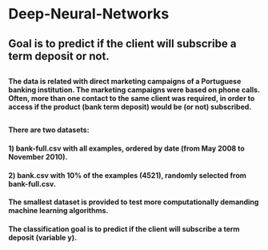 # Deep-Neural-Networks
## Goal is to predict if the client will subscribe a term deposit or not.
##                                                                                                                   
#### The data is related with direct marketing campaigns of a Portuguese banking institution. The marketing campaigns were based on phone calls. Often, more than one contact to the same client was required, in order to access if the product (bank term deposit) would be (or not) subscribed. 
##                                                                                                                        
#### There are two datasets: 
####      1) bank-full.csv with all examples, ordered by date (from May 2008 to November 2010).
####      2) bank.csv with 10% of the examples (4521), randomly selected from bank-full.csv.

#### The smallest dataset is provided to test more computationally demanding machine learning algorithms.

#### The classification goal is to predict if the client will subscribe a term deposit (variable y).
